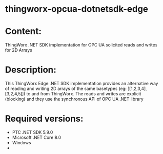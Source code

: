 # thingworx-opcua-dotnetsdk-edge
# Content:
ThingWorx .NET SDK implementation for OPC UA solicited reads and writes for 2D Arrays
 # Description:
This ThingWorx Edge .NET SDK implementation provides an alternative way of reading and writing 2D arrays of the same basetypes (eg: [[1,2,3,4],[3,2,4,5]]) to and from ThingWorx.
The reads and writes are explicit (blocking) and they use the synchronous API of OPC UA .NET library
 
# Required versions:
 - PTC .NET SDK 5.9.0
 - Microsoft .NET Core 8.0 
 - Windows
 - 

